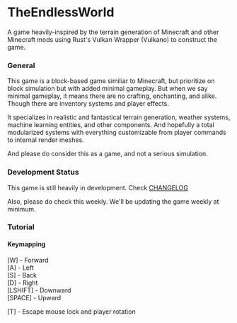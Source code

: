 # TheEndlessWorld
A game heavily-inspired by the terrain generation of Minecraft and other Minecraft
mods using Rust's Vulkan Wrapper (Vulkano) to construct the game.

### General
This game is a block-based game similiar to Minecraft, but prioritize on block 
simulation but with added minimal gameplay. But when we say minimal gameplay, it 
means there are no crafting, enchanting, and alike. Though there are inventory
systems and player effects.

It specializes in realistic and fantastical terrain generation, weather systems,
machine learning entities, and other components. And hopefully a total modularized
systems with everything customizable from player commands to internal render meshes.

And please do consider this as a game, and not a serious simulation.

### Development Status
This game is still heavily in development. Check [CHANGELOG](CHANGELOG.md)

Also, please do check this weekly. We'll be updating the game weekly at minimum.

### Tutorial
#### Keymapping
[W] - Forward  
[A] - Left  
[S] - Back  
[D] - Right  
[LSHIFT] - Downward  
[SPACE] - Upward  

[T] - Escape mouse lock and player rotation  

